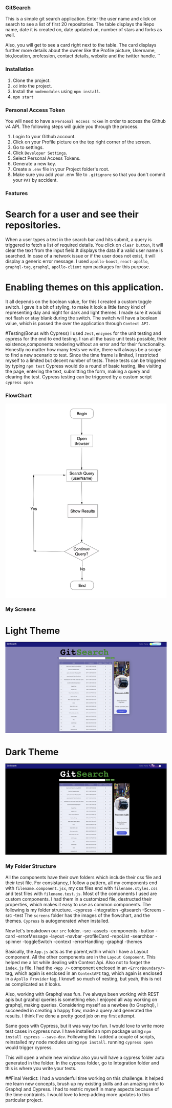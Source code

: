 ### GitSearch
This is a simple git search application. Enter the user name and click on search to see a list of first 20 repositories. The table displays the Repo name, date it is created on, date updated on, number of stars and forks as well. 

Also, you will get to see a card right next to the table. The card displays further more details about the owner like the Profile picture, Username, bio,location, profession, contact details, website and the twitter handle.
``
### Installation
1. Clone the project.
2. `cd` into the project.
3. Install the `nodemodules` using `npm install`.
4. `npm start`

### Personal Access Token
You will need to have a `Personal Access Token` in order to access the Github v4 API.
The following steps will guide you through the process.
1. Login to your Github account.
2. Click on your Profile picture on the top right corner of the screen.
3. Go to settings.
4. Click `Developer Settings`.
5. Select Personal Access Tokens.
6. Generate a new key.
7. Create a `.env` file in your Project folder's root.
8. Make sure you add your .env file to `.gitignore` so that you don't commit your `PAT` by accident.

### Features
# Search for a user and see their repositories.
When a user types a text in the search bar and hits submit, a query is triggered to fetch a list of required details. You click on `clear button`, it will clear the text from the input field.It displays the data if a valid user name is searched. In case of a network issue or if the user does not exist, it will display a generic error message. I used `apollo-boost`, `react-apollo`, `graphql-tag`, `graphql`, `apollo-client` npm packages for this purpose.

# Enabling themes on this application.
It all depends on the boolean value, for this I created a custom toggle switch. I gave it a bit of styling, to make it look a little fancy kind of representing day and night for dark and light themes. I made sure it would not flash or stay blank during the switch. The switch will have a boolean value, which is passed the over the application through `Context API. `

#Testing(Bonus with Cypress)
I used `Jest,enzymes` for the unit testing and cypress for the end to end testing.
I ran all the basic unit tests possible, their existence,components rendering without an error and for their functionality. Honestly no matter how many tests we write, there will always be a scope to find a new scenario to test. Since the time frame is limited, I restricted myself to a limited but decent number of tests. These tests can be triggered by typing `npm test`
Cypress would do a round of basic testing, like visiting the page, entering the text, submitting the form, making a query and clearing the test. Cypress testing can be triggered by a custom script `cypress open`


### FlowChart
![FlowChart](./Screens/GitSearch%20Flowchart.jpeg)


### My Screens

# Light Theme
![LightTheme](./Screens/Light-theme.jpeg)

# Dark Theme
![Dark Theme](./Screens/Dark-theme.jpeg)


### My Folder Structure
All the components have their own folders which include their css file and their test file.
For consistancy, I follow a pattern, all my components end with `filename.component.jsx`, my css files end with `filename.styles.css` and test files with `filename.test.js`.
Most of the components I used are custom components. I had them in a customized file, destructed their properties, which makes it easy to use as common components. The following is my folder structure.
-cypress
  -integration
    -gitsearch
-Screens
-src
-test
The `screens` folder has the images of the flowchart, and the themes.
`Cypress` is autogenerated when installed.

Now let's breakdown our `src` folder.
-src
 -assets
 -components
   -button
   -card
   -errorMessage
   -layout
   -navbar
   -profileCard
   -repoList
   -searchbar
   -spinner
   -toggleSwitch
 -context
 -errorHandling
 -graphql
 -themes
 
Basically, the `App.js` acts as the parent,within which I have a Layout component. All the other components are in the `Layout Component`. This helped me a lot while dealing with Context Api. Also not to forget the `index.js` file. I had the `<App />` component enclosed in an `<ErrorBoundary/>` tag, which again is enclosed in an `ContextAPI` tag, which again is enclosed in a `Apollo Provider` tag. I know!! so much of nesting, but yeah, this is not as complicated as it looks.

Also, working with Graphql was fun. I've always been working with REST apis but graphql queries is something else. I enjoyed all way working on graphql, making queries. Considering myself as a newbee (to Graphql), I succeeded in creating a happy flow, made a query and generated the results. I think I've done a pretty good job on my first attempt.

Same goes with Cypress, but it was way too fun. I would love to write more test cases in cypress now. I have installed an npm package using `npm install cypress --save-dev`.
Following this I added a couple of scripts, reinstalled my node modules using `npm install`.
running `cypress open` would trigger cypress. 

This will open a whole new window also you will have a cypress folder auto generated in the folder. In the cypress folder, go to Integration folder and this is where you write your tests. 

##Final Verdict:
 I had a wonderful time working on this challenge. It helped me learn new concepts, brush up my existing skills and an amazing intro to Graphql and Cypress. I had to restric myself in many aspects because of the time contraints. I would love to keep adding more updates to this particular project.

